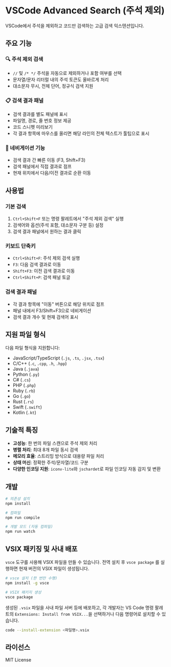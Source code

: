 # VSCode Advanced Search (주석 제외)

VSCode에서 주석을 제외하고 코드만 검색하는 고급 검색 익스텐션입니다.

## 주요 기능

### 🔍 주석 제외 검색
- `//` 및 `/* */` 주석을 자동으로 제외하거나 포함 여부를 선택
- 문자열/문자 리터럴 내의 주석 토큰도 올바르게 처리
- 대소문자 무시, 전체 단어, 정규식 검색 지원

### 📋 검색 결과 패널
- 검색 결과를 별도 패널에 표시
- 파일명, 경로, 줄 번호 정보 제공
- 코드 스니펫 미리보기
- 각 결과 항목에 마우스를 올리면 해당 라인의 전체 텍스트가 툴팁으로 표시

### 🎯 네비게이션 기능
- 검색 결과 간 빠른 이동 (F3, Shift+F3)
- 검색 패널에서 직접 결과로 점프
- 현재 위치에서 다음/이전 결과로 순환 이동

## 사용법

### 기본 검색
1. `Ctrl+Shift+F` 또는 명령 팔레트에서 "주석 제외 검색" 실행
2. 검색어와 옵션(주석 포함, 대소문자 구분 등) 설정
3. 검색 결과 패널에서 원하는 결과 클릭

### 키보드 단축키
- `Ctrl+Shift+F`: 주석 제외 검색 실행
- `F3`: 다음 검색 결과로 이동
- `Shift+F3`: 이전 검색 결과로 이동
- `Ctrl+Shift+P`: 검색 패널 토글

### 검색 결과 패널
- 각 결과 항목에 "이동" 버튼으로 해당 위치로 점프
- 패널 내에서 F3/Shift+F3으로 네비게이션
- 검색 결과 개수 및 현재 검색어 표시

## 지원 파일 형식

다음 파일 형식을 지원합니다:
- JavaScript/TypeScript (`.js`, `.ts`, `.jsx`, `.tsx`)
- C/C++ (`.c`, `.cpp`, `.h`, `.hpp`)
- Java (`.java`)
- Python (`.py`)
- C# (`.cs`)
- PHP (`.php`)
- Ruby (`.rb`)
- Go (`.go`)
- Rust (`.rs`)
- Swift (`.swift`)
- Kotlin (`.kt`)

## 기술적 특징

- **고성능**: 한 번의 파일 스캔으로 주석 제외 처리
- **병렬 처리**: 최대 8개 파일 동시 검색
- **메모리 효율**: 스트리밍 방식으로 대용량 파일 처리
- **상태 머신**: 정확한 주석/문자열/코드 구분
- **다양한 인코딩 지원**: `iconv-lite`와 `jschardet`로 파일 인코딩 자동 감지 및 변환

## 개발

```bash
# 의존성 설치
npm install

# 컴파일
npm run compile

# 개발 모드 (자동 컴파일)
npm run watch
```

## VSIX 패키징 및 사내 배포

`vsce` 도구를 사용해 VSIX 파일을 만들 수 있습니다. 전역 설치 후 `vsce package`
를 실행하면 현재 버전의 VSIX 파일이 생성됩니다.

```bash
# vsce 설치 (한 번만 수행)
npm install -g vsce

# VSIX 패키지 생성
vsce package
```

생성된 `.vsix` 파일을 사내 파일 서버 등에 배포하고, 각 개발자는 VS Code 명령 팔레트의
`Extensions: Install from VSIX...`을 선택하거나 다음 명령어로 설치할 수 있습니다.

```bash
code --install-extension <파일명>.vsix
```

## 라이선스

MIT License
